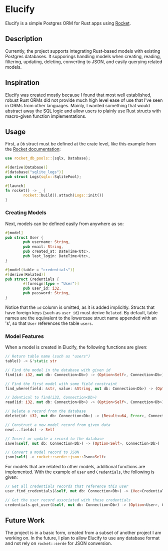 # Elucify

Elucify is a simple Postgres ORM for Rust apps using [Rocket](https://github.com/SergioBenitez/Rocket).

## Description

Currently, the project supports integrating Rust-based models with existing Postgres databases. It supporings handling models when creating, reading, filtering, updating, deleting, converting to JSON, and easily querying related models.

## Inspiration

Elucify was created mostly because I found that most well established, robust Rust ORMs did not provide much high level ease of use that I've seen in ORMs from other languages. Mainly, I wanted something that would abstract away the SQL logic and allow users to plainly use Rust structs with macro-given function implementations.

## Usage

First, a `Db` struct must be defined at the crate level, like this example from the [Rocket documentation](https://api.rocket.rs/v0.5-rc/rocket_db_pools/index.html):

```rust
use rocket_db_pools::{sqlx, Database};

#[derive(Database)]
#[database("sqlite_logs")]
pub struct Logs(sqlx::SqlitePool);

#[launch]
fn rocket() -> _ {
		rocket::build().attach(Logs::init())
}
```

### Creating Models

Next, models can be defined easily from anywhere as so:

```rust
#[model]
pub struct User {
		pub username: String,
		pub email: String,
		pub created_at: DateTime<Utc>,
		pub last_login: DateTime<Utc>,
}

#[model(table = "credentials")]
#[derive(Related)]
pub struct Credentials {
		#[foreign(type = "User")]
		pub user_id: i32,
		pub password: String,
}
```

Notice that the `id` column is omitted, as it is added implicitly. Structs that have foreign keys (such as `user_id`) must derive `Related`. By default, table names are the equivalent to the lowercase struct name appended with an 's', so that `User` references the table `users`.

### Model Features

When a model is created in Elucify, the following functions are given:

```rust
// Return table name (such as "users")
table() -> &'static str

// Find the model in the database with given id
find(id: i32, mut db: Connection<Db>) -> (Option<Self>, Connection<Db>)

// Find the first model with some field constraint
find_where(field: &str, value: &String, mut db: Connection<Db>) -> (Option<Self>, Connection<Db>)

// Identical to find(i32, Connection<Db>)
read(id: i32, mut db: Connection<Db>) -> (Option<Self>, Connection<Db>)

// Delete a record from the database
delete(id: i32, mut db: Connection<Db>) -> (Result<u64, Error>, Connection<Db>)

// Construct a new model record from given data
new(...fields) -> Self

// Insert or update a record to the database
save(&self, mut db: Connection<Db>) -> (Option<Self>, Connection<Db>)

// Convert a model record to JSON
json(self) -> rocket::serde::json::Json<Self>
```

For models that are related to other models, additional functions are implemented. With the example of `User` and `Credentials`, the following is given:

```rust
// Get all credentials records that reference this user
user.find_credentials(&self, mut db: Connection<Db>) -> (Vec<Credentials>, Connection<Db>)

// Get the user record associated with these credentials
credentials.get_user(&self, mut db: Connection<Db>) -> (Option<User>, Connection<Db>)
```

## Future Work

The project is in a basic form, created from a subset of another project I am working on. In the future, I plan to allow Elucify to use any database format and not rely on `rocket::serde` for JSON conversion.

